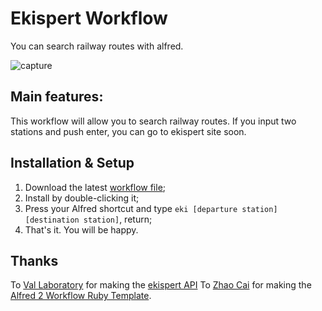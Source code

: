 # Ekispert Workflow

You can search railway routes with alfred.

![capture](https://raw.github.com/shibu-t/ekispert-workflow/master/screenshots/capture.png)

## Main features:
This workflow will allow you to search railway routes. If you input two stations and push enter, you can go to ekispert site soon.

## Installation & Setup
1. Download the latest [workflow
file](https://github.com/shibu-t/ekispert-workflow/raw/master/Ekispert%20Workflow.alfredworkflow);
2. Install by double-clicking it;
3. Press your Alfred shortcut and type ```eki [departure station] [destination station]```, return;
4. That's it. You will be happy.


## Thanks
To [Val Laboratory](http://www.val.co.jp/) for making the [ekispert API](http://webservice.ekispert.com/)
To [Zhao Cai](https://github.com/zhaocai) for making the [Alfred 2 Workflow Ruby Template](https://github.com/zhaocai/alfred2-ruby-template).

